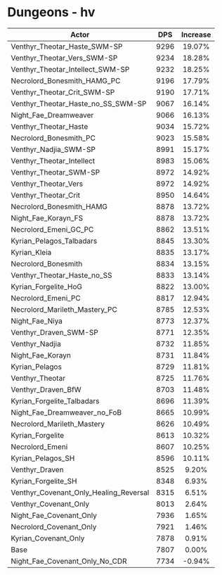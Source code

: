 # Dungeons - hv
| Actor | DPS | Increase |
|---|:---:|:---:|
|Venthyr_Theotar_Haste_SWM-SP|9296|19.07%|
|Venthyr_Theotar_Vers_SWM-SP|9234|18.28%|
|Venthyr_Theotar_Intellect_SWM-SP|9232|18.25%|
|Necrolord_Bonesmith_HAMG_PC|9196|17.79%|
|Venthyr_Theotar_Crit_SWM-SP|9190|17.71%|
|Venthyr_Theotar_Haste_no_SS_SWM-SP|9067|16.14%|
|Night_Fae_Dreamweaver|9066|16.13%|
|Venthyr_Theotar_Haste|9034|15.72%|
|Necrolord_Bonesmith_PC|9023|15.58%|
|Venthyr_Nadjia_SWM-SP|8991|15.17%|
|Venthyr_Theotar_Intellect|8983|15.06%|
|Venthyr_Theotar_SWM-SP|8972|14.92%|
|Venthyr_Theotar_Vers|8972|14.92%|
|Venthyr_Theotar_Crit|8950|14.64%|
|Necrolord_Bonesmith_HAMG|8878|13.72%|
|Night_Fae_Korayn_FS|8878|13.72%|
|Necrolord_Emeni_GC_PC|8862|13.51%|
|Kyrian_Pelagos_Talbadars|8845|13.30%|
|Kyrian_Kleia|8835|13.17%|
|Necrolord_Bonesmith|8834|13.15%|
|Venthyr_Theotar_Haste_no_SS|8833|13.14%|
|Kyrian_Forgelite_HoG|8822|13.00%|
|Necrolord_Emeni_PC|8817|12.94%|
|Necrolord_Marileth_Mastery_PC|8785|12.53%|
|Night_Fae_Niya|8773|12.37%|
|Venthyr_Draven_SWM-SP|8771|12.35%|
|Venthyr_Nadjia|8732|11.85%|
|Night_Fae_Korayn|8731|11.84%|
|Kyrian_Pelagos|8729|11.81%|
|Venthyr_Theotar|8725|11.76%|
|Venthyr_Draven_BfW|8703|11.48%|
|Kyrian_Forgelite_Talbadars|8696|11.39%|
|Night_Fae_Dreamweaver_no_FoB|8665|10.99%|
|Necrolord_Marileth_Mastery|8626|10.49%|
|Kyrian_Forgelite|8613|10.32%|
|Necrolord_Emeni|8607|10.25%|
|Kyrian_Pelagos_SH|8596|10.11%|
|Venthyr_Draven|8525|9.20%|
|Kyrian_Forgelite_SH|8348|6.93%|
|Venthyr_Covenant_Only_Healing_Reversal|8315|6.51%|
|Venthyr_Covenant_Only|8013|2.64%|
|Night_Fae_Covenant_Only|7936|1.65%|
|Necrolord_Covenant_Only|7921|1.46%|
|Kyrian_Covenant_Only|7878|0.91%|
|Base|7807|0.00%|
|Night_Fae_Covenant_Only_No_CDR|7734|-0.94%|
